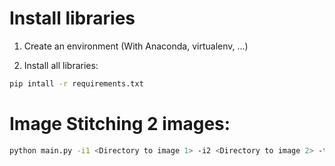 # Install libraries

1. Create an environment (With Anaconda, virtualenv, ...)

2. Install all libraries:

```bash
pip intall -r requirements.txt
```

# Image Stitching 2 images:

```bash
python main.py -i1 <Directory to image 1> -i2 <Directory to image 2> -t <threshold for RANSAC> -o <Directory for output file>
```

